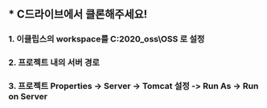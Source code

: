 ## * C드라이브에서 클론해주세요!

### 1. 이클립스의 workspace를 C:2020_oss\OSS 로 설정
### 2. 프로젝트 내의 서버 경로
### 3. 프로젝트 Properties -> Server -> Tomcat 설정 -> Run As -> Run on Server
